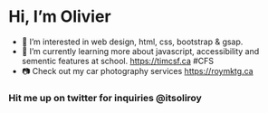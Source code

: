 # Hi, I’m Olivier
- 👀 I’m interested in web design, html, css, bootstrap & gsap.
- 🌱 I’m currently learning more about javascript, accessibility and sementic features at school. https://timcsf.ca #CFS
- 📷 Check out my car photography services https://roymktg.ca

### Hit me up on twitter for inquiries @itsoliroy
